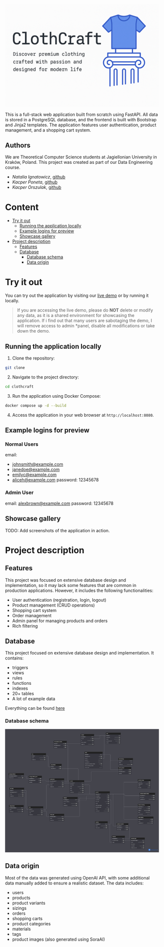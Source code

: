 ![Baner](docs/baner.png)

This is a full-stack web application built from scratch using FastAPI. All data is stored in a PostgreSQL database, and the frontend is built with Bootstrap and Jinja2 templates. The application features user authentication, product management, and a shopping cart system.

## Authors
We are Theoretical Computer Science students at Jagiellonian University in Kraków, Poland. This project was created as part of our Data Engineering course.
- *Natalia Ignatowicz*, [github](https://github.com/Nope-Nat)
- *Kacper Poneta*, [github](https://github.com/poneciak57)
- *Kacper Orszulak*, [github](https://github.com/SomePersonFromMars)

# Content
- [Try it out](#try-it-out)
  - [Running the application locally](#running-the-application-locally)
  - [Example logins for preview](#example-logins-for-preview)
  - [Showcase gallery](#showcase-gallery)
- [Project description](#project-description)
  - [Features](#features)
  - [Database](#database)
    - [Database schema](#database-schema)
    - [Data origin](#data-origin)


# Try it out
You can try out the application by visiting our [live demo](https://clothcraft.poneciak.com) or by running it locally. 
> If you are accessing the live demo, please do **NOT** delete or modify any data, as it is a shared environment for showcasing the application. If i find out that many users are sabotaging the demo, I will remove access to admin *panel, disable all modifications or take down the demo.

## Running the application locally
1. Clone the repository:
```bash
git clone
```
2. Navigate to the project directory:
```bash
cd clothcraft
```
3. Run the application using Docker Compose:
```bash
docker compose up -d --build
```
4. Access the application in your web browser at `http://localhost:8080`.

## Example logins for preview

### Normal Users
email: 
- johnsmith@example.com
- janedoe@example.com
- emilyc@example.com
- aliceh@example.com
password: 12345678

### Admin User
email: alexbrown@example.com
password: 12345678

## Showcase gallery
TODO: Add screenshots of the application in action.


# Project description
## Features
This project was focused on extensive database design and implementation, so it may lack some features that are common in production applications. However, it includes the following functionalities:
- User authentication (registration, login, logout)
- Product management (CRUD operations)
- Shopping cart system
- Order management
- Admin panel for managing products and orders
- Rich filtering

## Database
This project focused on extensive database design and implementation. It contains:
- triggers
- views
- rules
- functions
- indexes
- 20+ tables 
- A lot of example data

Everything can be found [here](/db/init_updt/)

### Database schema
![Database schema](docs/diagram.jpeg)

## Data origin
Most of the data was generated using OpenAI API, with some additional data manually added to ensure a realistic dataset. The data includes:
- users
- products
- product variants
- sizings
- orders
- shopping carts
- product categories
- materials
- tags
- product images (also generated using SoraAI)
